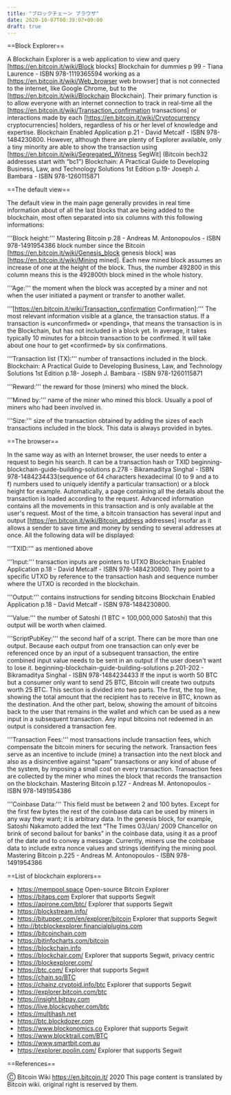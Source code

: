```yaml
---
title: "ブロックチェーン ブラウザ"
date: 2020-10-07T00:39:07+09:00
draft: true
---
```


==Block Explorer==

A Blockchain Explorer is a web application to view and query
[https://en.bitcoin.it/wiki/Block blocks] <ref>Blockchain for dummies p 99 -
Tiana Laurence - ISBN 978-1119365594</ref> working as a
[https://en.bitcoin.it/wiki/Web_browser web browser] that is not connected to
the internet, like Google Chrome, but to the
[https://en.bitcoin.it/wiki/Blockchain Blockchain]. Their primary function is to
allow everyone with an internet connection to track in real-time all the
[https://en.bitcoin.it/wiki/Transaction_confirmation transactions] or
interactions made by each [https://en.bitcoin.it/wiki/Cryptocurrency
cryptocurrencies] holders, regardless of his or her level of knowledge and
expertise. <ref>Blockchain Enabled Application p.21 - David Metcalf - ISBN
978-1484230800</ref>. However, although there are plenty of Explorer available,
only a tiny minority are able to show the transaction using
[https://en.bitcoin.it/wiki/Segregated_Witness SegWit] (Bitcoin bech32 addresses
start with “bc1”) <ref>Blockchain: A Practical Guide to Developing Business,
Law, and Technology Solutions 1st Edition p.19- Joseph J. Bambara - ISBN
978-1260115871</ref>

==The default view==

The default view in the main page generally provides in real time information
about of all the last blocks that are being added to the blockchain, most often
separated into six columns with this following informations:

'''Block height:''' <ref>Mastering Bitcoin p.28 - Andreas M. Antonopoulos - ISBN
978-1491954386</ref> block number since the Bitcoin
[https://en.bitcoin.it/wiki/Genesis_block genesis block] was
[https://en.bitcoin.it/wiki/Mining mined]. Each new mined block assumes an
increase of one at the height of the block. Thus, the number 492800 in this
column means this is the 492800th block mined in the whole history.

'''Age:''' the moment when the block was accepted by a miner and not when the
user initiated a payment or transfer to another wallet.

'''[https://en.bitcoin.it/wiki/Transaction_confirmation Confirmation]:''' The
most relevant information visible at a glance, the transaction status. If a
transaction is «unconfirmed» or «pending», that means the transaction is in the
Blockchain, but has not included in a block yet. In average, it takes typically
10 minutes for a bitcoin transaction to be confirmed. It will take about one
hour to get «confirmed» by six confirmations.

'''Transaction list (TX):''' number of transactions included in the block.
<ref>Blockchain: A Practical Guide to Developing Business, Law, and Technology
Solutions 1st Edition p.18- Joseph J. Bambara - ISBN 978-1260115871</ref>

'''Reward:''' the reward for those (miners) who mined the block.

'''Mined by:''' name of the miner who mined this block. Usually a pool of miners
who had been involved in.

'''Size:''' size of the transaction obtained by adding the sizes of each
transactions included in the block. This data is always provided in bytes.

==The browser==

In the same way as with an Internet browser, the user needs to enter a request
to begin his search. It can be a transaction hash or TXID
<ref>beginning-blockchain-guide-building-solutions p.278 - Bikramaditya
Singhal - ISBN 978-1484234433</ref>(sequence of 64 characters hexadecimal (0 to
9 and a to f) numbers used to uniquely identify a particular transaction) or a
block height for example. Automatically, a page containing all the details about
the transaction is loaded according to the request. Advanced information
contains all the movements in this transaction and is only available at the
user's request. Most of the time, a bitcoin transaction has several input and
output [https://en.bitcoin.it/wiki/Bitcoin_address addresses] insofar as it
allows a sender to save time and money by sending to several addresses at once.
All the following data will be displayed:

'''TXID:''' as mentioned above

'''Input:''' transaction inputs are pointers to UTXO <ref>Blockchain Enabled
Application p.18 - David Metcalf - ISBN 978-1484230800</ref>. They point to a
specific UTXO by reference to the transaction hash and sequence number where the
UTXO is recorded in the blockchain.

'''Output:''' contains instructions for sending bitcoins <ref>Blockchain Enabled
Application p.18 - David Metcalf - ISBN 978-1484230800</ref>.

'''Value:''' the number of Satoshi (1 BTC = 100,000,000 Satoshi) that this
output will be worth when claimed.

'''ScriptPubKey:''' the second half of a script. There can be more than one
output. Because each output from one transaction can only ever be referenced
once by an input of a subsequent transaction, the entire combined input value
needs to be sent in an output if the user doesn't want to lose it.
<ref>beginning-blockchain-guide-building-solutions p.201-202 - Bikramaditya
Singhal - ISBN 978-1484234433</ref> If the input is worth 50 BTC but a consumer
only want to send 25 BTC, Bitcoin will create two outputs worth 25 BTC. This
section is divided into two parts. The first, the top line, showing the total
amount that the recipient has to receive in BTC, known as the destination. And
the other part, below, showing the amount of bitcoins back to the user that
remains in the wallet and which can be used as a new input in a subsequent
transaction. Any input bitcoins not redeemed in an output is considered a
transaction fee.

'''Transaction Fees:''' most transactions include transaction fees, which
compensate the bitcoin miners for securing the network. Transaction fees serve
as an incentive to include (mine) a transaction into the next block and also as
a disincentive against “spam” transactions or any kind of abuse of the system,
by imposing a small cost on every transaction. Transaction fees are collected by
the miner who mines the block that records the transaction on the blockchain.
<ref>Mastering Bitcoin p.127 - Andreas M. Antonopoulos - ISBN
978-1491954386</ref>

'''Coinbase Data:''' This field must be between 2 and 100 bytes. Except for the
first few bytes the rest of the coinbase data can be used by miners in any way
they want; it is arbitrary data. In the genesis block, for example, Satoshi
Nakamoto added the text “The Times 03/Jan/ 2009 Chancellor on brink of second
bailout for banks” in the coinbase data, using it as a proof of the date and to
convey a message. Currently, miners use the coinbase data to include extra nonce
values and strings identifying the mining pool. <ref>Mastering Bitcoin p.225 -
Andreas M. Antonopoulos - ISBN 978-1491954386</ref>

==List of blockchain explorers==

- https://mempool.space Open-source Bitcoin Explorer
- https://bitaps.com Explorer that supports Segwit
- https://apirone.com/btc/ Explorer that supports Segwit
- https://blockstream.info/
- https://bitupper.com/en/explorer/bitcoin Explorer that supports Segwit
- http://btcblockexplorer.financialplugins.com
- https://bitcoinchain.com
- https://bitinfocharts.com/bitcoin
- https://blockchain.info
- https://blockchair.com/ Explorer that supports Segwit, privacy centric
- https://blockexplorer.com/
- https://btc.com/ Explorer that supports Segwit
- https://chain.so/BTC
- https://chainz.cryptoid.info/btc Explorer that supports Segwit
- https://explorer.bitcoin.com/btc
- https://insight.bitpay.com
- https://live.blockcypher.com/btc
- https://multihash.net
- https://btc.blockdozer.com
- https://www.blockonomics.co Explorer that supports Segwit
- https://www.blocktrail.com/BTC
- https://www.smartbit.com.au
- https://explorer.poolin.com/ Explorer that supports Segwit

==References== <references />

Ⓒ Bitcoin Wiki https://en.bitcoin.it/ 2020 This page content is translated by
Bitcoin wiki. original right is reserved by them.
